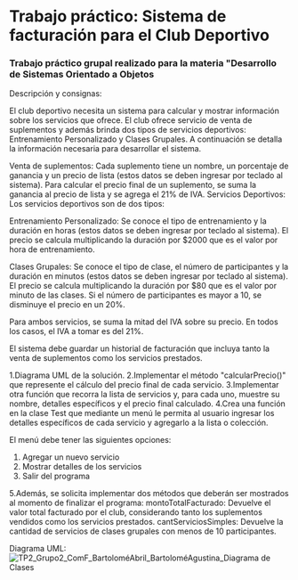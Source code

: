 <h1>Trabajo práctico: Sistema de facturación para el Club Deportivo</h1>

<h3>Trabajo práctico grupal realizado para la materia "Desarrollo de Sistemas Orientado a Objetos</h3>

Descripción y consignas:

El club deportivo necesita un sistema para calcular y mostrar información sobre los servicios que ofrece. El club ofrece servicio de venta de suplementos y además brinda dos tipos de servicios deportivos: 
Entrenamiento Personalizado y Clases Grupales.
A continuación se detalla la información necesaria para desarrollar el sistema.

Venta de suplementos:
 Cada suplemento tiene un nombre, un porcentaje de ganancia y un precio de lista (estos datos se deben ingresar por teclado al sistema). Para calcular el precio final de un suplemento, se suma la ganancia al precio de lista y se agrega el 21% de IVA.
Servicios Deportivos: Los servicios deportivos son de dos tipos:
 
 Entrenamiento Personalizado: Se conoce el tipo de entrenamiento y la duración en horas (estos datos se deben ingresar por teclado al sistema). El precio se calcula multiplicando la duración por $2000 que es el valor por hora de entrenamiento.
 
 Clases Grupales: Se conoce el tipo de clase, el número de participantes y la duración en minutos (estos datos se deben ingresar por teclado al sistema). El precio se calcula multiplicando la duración por $80 que es el valor por minuto de las clases. Si el número de participantes es mayor a 10, se disminuye el precio en un 20%.
 
 Para ambos servicios, se suma la mitad del IVA sobre su precio. En todos los casos, el IVA a tomar es del 21%.

El sistema debe guardar un historial de facturación que incluya tanto la venta de suplementos como los servicios prestados.

1.Diagrama UML de la solución.
2.Implementar el método "calcularPrecio()" que represente el cálculo del precio final de cada servicio.
3.Implementar otra función que recorra la lista de servicios y, para cada uno, muestre su nombre, detalles específicos y el precio final calculado. 
4.Crea una función en la clase Test que mediante un menú le permita al usuario ingresar los detalles específicos de cada servicio y agregarlo a la lista o colección. 

El menú debe tener las siguientes opciones:
 1. Agregar un nuevo servicio
 2. Mostrar detalles de los servicios
 3. Salir del programa
 
5.Además, se solicita implementar dos métodos que deberán ser mostrados al momento de finalizar el programa:
montoTotalFacturado: Devuelve el valor total facturado por el club, considerando tanto los suplementos vendidos como los servicios prestados. 
cantServiciosSimples: Devuelve la cantidad de servicios de clases grupales con menos de 10 participantes.

Diagrama UML: ![TP2_Grupo2_ComF_BartoloméAbril_BartoloméAgustina_Diagrama de Clases](https://github.com/user-attachments/assets/5162dc59-36e5-4865-83af-459313d14f2e)
